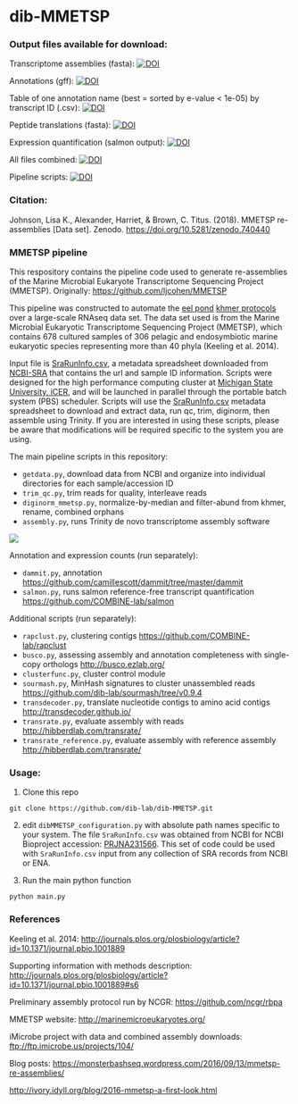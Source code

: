 # dib-MMETSP

### Output files available for download:

Transcriptome assemblies (fasta): [![DOI](https://zenodo.org/badge/DOI/10.5281/zenodo.740440.svg)](https://doi.org/10.5281/zenodo.740440)

Annotations (gff): [![DOI](https://zenodo.org/badge/DOI/10.5281/zenodo.744702.svg)](https://doi.org/10.5281/zenodo.744702)

Table of one annotation name (best = sorted by e-value < 1e-05) by transcript ID (.csv): [![DOI](https://zenodo.org/badge/DOI/10.5281/zenodo.775129.svg)](https://doi.org/10.5281/zenodo.775129)

Peptide translations (fasta): [![DOI](https://zenodo.org/badge/DOI/10.5281/zenodo.746294.svg)](https://doi.org/10.5281/zenodo.746294)

Expression quantification (salmon output): [![DOI](https://zenodo.org/badge/DOI/10.5281/zenodo.257145.svg)](https://doi.org/10.5281/zenodo.257145)

All files combined: [![DOI](https://zenodo.org/badge/DOI/10.5281/zenodo.746048.svg)](https://doi.org/10.5281/zenodo.746048)

Pipeline scripts: [![DOI](https://zenodo.org/badge/DOI/10.5281/zenodo.594854.svg)](https://doi.org/10.5281/zenodo.594854)


### Citation:

Johnson, Lisa K., Alexander, Harriet, & Brown, C. Titus. (2018). MMETSP re-assemblies [Data set]. Zenodo. https://doi.org/10.5281/zenodo.740440

### MMETSP pipeline

This respository contains the pipeline code used to generate re-assemblies of the Marine Microbial Eukaryote Transcriptome Sequencing Project (MMETSP).
Originally: https://github.com/ljcohen/MMETSP

This pipeline was constructed to automate the [eel pond](https://github.com/dib-lab/eel-pond) [khmer protocols](https://khmer-protocols.readthedocs.org/en/ctb/mrnaseq/) over a large-scale RNAseq data set. The data set used is from the Marine Microbial Eukaryotic Transcriptome Sequencing Project (MMETSP), which contains 678 cultured samples of 306 pelagic and endosymbiotic marine eukaryotic species representing more than 40 phyla (Keeling et al. 2014).

Input file is [SraRunInfo.csv](https://raw.githubusercontent.com/dib-lab/dib-MMETSP/master/SraRunInfo.csv), a metadata spreadsheet downloaded from [NCBI-SRA](http://www.ncbi.nlm.nih.gov/bioproject/PRJNA231566/) that contains the url and sample ID information. Scripts were designed for the high performance computing cluster at [Michigan State University, iCER](https://icer.msu.edu/), and will be launched in parallel through the portable batch system (PBS) scheduler. Scripts will use the [SraRunInfo.csv](https://raw.githubusercontent.com/dib-lab/dib-MMETSP/master/SraRunInfo.csv) metadata spreadsheet to download and extract data, run qc, trim, diginorm, then assemble using Trinity. If you are interested in using these scripts, please be aware that modifications will be required specific to the system you are using.

The main pipeline scripts in this repository:

* `getdata.py`, download data from NCBI and organize into individual directories for each sample/accession ID</li>
* `trim_qc.py`, trim reads for quality, interleave reads</li>
* `diginorm_mmetsp.py`, normalize-by-median and filter-abund from khmer, rename, combined orphans</li>
* `assembly.py`, runs Trinity de novo transcriptome assembly software</li>

![](mmetsp_pipeline1.png)

Annotation and expression counts (run separately):

* `dammit.py`, annotation https://github.com/camillescott/dammit/tree/master/dammit
* `salmon.py`, runs salmon reference-free transcript quantification https://github.com/COMBINE-lab/salmon

Additional scripts (run separately):

* `rapclust.py`, clustering contigs https://github.com/COMBINE-lab/rapclust
* `busco.py`, assessing assembly and annotation completeness with single-copy orthologs http://busco.ezlab.org/
* `clusterfunc.py`, cluster control module
* `sourmash.py`, MinHash signatures to cluster unassembled reads https://github.com/dib-lab/sourmash/tree/v0.9.4
* `transdecoder.py`, translate nucleotide contigs to amino acid contigs http://transdecoder.github.io/
* `transrate.py`, evaluate assembly with reads http://hibberdlab.com/transrate/
* `transrate_reference.py`, evaluate assembly with reference assembly http://hibberdlab.com/transrate/

### Usage:

1. Clone this repo 

```
git clone https://github.com/dib-lab/dib-MMETSP.git
```

2. edit `dibMMETSP_configuration.py` with absolute path names specific to your system. The file `SraRunInfo.csv` was obtained from NCBI for NCBI Bioproject accession: [PRJNA231566](http://www.ncbi.nlm.nih.gov/bioproject/PRJNA231566/). This set of code could be used with `SraRunInfo.csv` input from any collection of SRA records from NCBI or ENA. 

3. Run the main python function

```
python main.py
```

### References

Keeling et al. 2014: http://journals.plos.org/plosbiology/article?id=10.1371/journal.pbio.1001889

Supporting information with methods description:
http://journals.plos.org/plosbiology/article?id=10.1371/journal.pbio.1001889#s6

Preliminary assembly protocol run by NCGR:
https://github.com/ncgr/rbpa

MMETSP website: http://marinemicroeukaryotes.org/

iMicrobe project with data and combined assembly downloads: ftp://ftp.imicrobe.us/projects/104/

Blog posts: https://monsterbashseq.wordpress.com/2016/09/13/mmetsp-re-assemblies/

http://ivory.idyll.org/blog/2016-mmetsp-a-first-look.html
